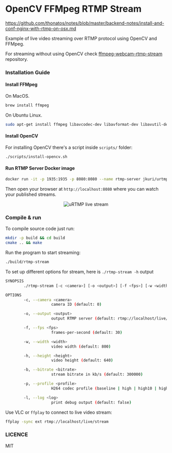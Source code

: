 

# OpenCV FFMpeg RTMP Stream

https://github.com/thonatos/notes/blob/master/backend-notes/install-and-conf-nginx-with-rtmp-on-osx.md

Example of live video streaming over RTMP protocol using OpenCV and FFMpeg.

For streaming without using OpenCV check [ffmpeg-webcam-rtmp-stream](https://github.com/jkuri/ffmpeg-webcam-rtmp-stream) repository.

### Installation Guide

#### Install FFMpeg

On MacOS.

```sh
brew install ffmpeg
```

On Ubuntu Linux.

```sh
sudo apt-get install ffmpeg libavcodec-dev libavformat-dev libavutil-dev libswscale-dev libavresample-dev libavdevice-dev -y
```

#### Install OpenCV

For installing OpenCV there's a script inside `scripts/` folder:

```sh
./scripts/install-opencv.sh
```

#### Run RTMP Server Docker image

```sh
docker run -it -p 1935:1935 -p 8080:8080 --name rtmp-server jkuri/urtmp
```

Then open your browser at `http://localhost:8080` where you can watch your published streams.

<p align="center">
  <img src="https://user-images.githubusercontent.com/1796022/126041179-b1cd220d-b4ed-4b6d-80ee-214067bf6ae0.png" alt="uRTMP live stream">
</p>

### Compile & run

To compile source code just run:

```sh
mkdir -p build && cd build
cmake .. && make
```

Run the program to start streaming:

```sh
./build/rtmp-stream
```

To set up different options for stream, here is `./rtmp-stream -h` output

```sh
SYNOPSIS
        ./rtmp-stream [-c <camera>] [-o <output>] [-f <fps>] [-w <width>] [-h <height>] [-b <bitrate>] [-p <profile>] [-l <log>]

OPTIONS
        -c, --camera <camera>
                    camera ID (default: 0)

        -o, --output <output>
                    output RTMP server (default: rtmp://localhost/live/stream)

        -f, --fps <fps>
                    frames-per-second (default: 30)

        -w, --width <width>
                    video width (default: 800)

        -h, --height <height>
                    video height (default: 640)

        -b, --bitrate <bitrate>
                    stream bitrate in kb/s (default: 300000)

        -p, --profile <profile>
                    H264 codec profile (baseline | high | high10 | high422 | high444 | main) (default: high444)

        -l, --log <log>
                    print debug output (default: false)
```

Use VLC or `ffplay` to connect to live video stream:

```sh
ffplay -sync ext rtmp://localhost/live/stream
```

### LICENCE

MIT
